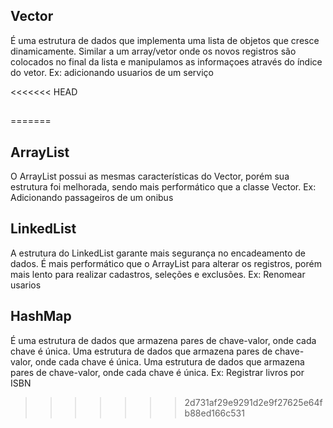  ## Vector
É uma estrutura de dados que implementa uma lista de objetos que cresce dinamicamente. Similar a um array/vetor onde os novos registros são colocados no final da lista e manipulamos as informaçoes através do índice do vetor.
Ex: adicionando usuarios de um serviço

<<<<<<< HEAD
 ##  
=======
 ##  ArrayList
 O ArrayList possui as mesmas características do Vector, porém sua estrutura foi melhorada, sendo mais performático que a classe Vector.
 Ex: Adicionando passageiros de um onibus

 ## LinkedList
A estrutura do LinkedList garante mais segurança no encadeamento de dados. É mais performático que o ArrayList para alterar os registros, porém mais lento para realizar cadastros, seleções e exclusões.
Ex: Renomear usarios

## HashMap
É uma estrutura de dados que armazena pares de chave-valor, onde cada chave é única. Uma estrutura de dados que armazena pares de chave-valor, onde cada chave é única. Uma estrutura de dados que armazena pares de chave-valor, onde cada chave é única. 
Ex: Registrar livros por ISBN

>>>>>>> 2d731af29e9291d2e9f27625e64fb88ed166c531
